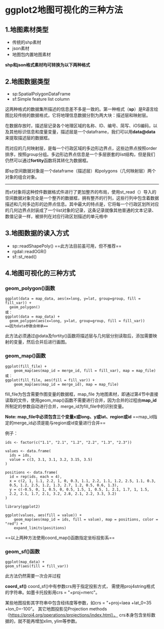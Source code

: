 # ggplot2地图可视化的三种方法

## 1.地图素材类型

- 传统的shp素材
- json素材
- 地图包内置地图素材

**shp和json格式素材均可转换为以下两种格式**

## 2.地图数据类型

+ sp:SpatialPolygonDataFrame
+ sf:Simple feature list column

这两种格式的数据集所描述的信息差不多是一致的。第一种格式（**sp**）是R语言绘图比较传统的数据格式，它将地理信息数据分割为两大块：描述层和映射层。

在数据存放时，描述层记录各个地理区域的名称、ID、编号、简写、iOS编码，以及其他标识信息和度量变量，描述层是一个dataframe，我们可以用**data@data**来提取描述层的数据框。

而对应的几何映射层，是每一个行政区域的多边形边界点，这些边界点按照order排序，按照group分组。多边形边界点信息是一个多层嵌套的list结构，但是我们仍然可以通过**fortity**函数将其转化为数据框。

即sp空间数据对象是一个dataframe（描述层）和polygons（几何映射层）两个对象的组合对象。

---------------------------
而sf对象将这种控件数据格式件进行了更加整齐的布局，使用st_read（）导入的空间数据对象完全是一个整齐的数据框，拥有整齐的行列，这些行列中包含着数据描述和几何多边形的边界点信息。其中最大的特点是，它将每一个行政区划所对应的几何边界点封装成了一个list对象的记录，这条记录就像其他普通的文本记录、数值记录一样，被排列在对应行政区划描述的单元格中

## 3.地图数据的读入方式

+ sp::readShapePoly()  ==此方法目前虽可用，但不推荐==
+ rgdal::readOGR()
+ sf::st_read() 

## 4.地图可视化的三种方式

### geom_polygon()函数

	ggplot(data = map_data, aes(x=long, y=lat, group=group, fill = fill_var)) +
	  geom_polygon()
	或：
	ggplot(data = map_data) +
	  geom_polygon(aes(x=long, y=lat, group=group, fill = fill_var))
	==因为data参数会继承==

此方法必须通过@data及fortity()函数将描述层与几何层分别读取后，添加需要映射的变量，然后合并后进行画图。


### geom_map()函数

	ggplot(fill_file) + 
		geom_map(aes(map_id = merge_id, fill = fill_var), map = map_file)
	或：
	ggplot(fill_file, aes(fill = fill_var)) + 
		geom_map(aes(map_id = merge_id), map = map_file)	

fill_file为包含需要作图变量的数据框，map_file 为地图素材，即通过第4节中直接读取的文件，使用geom_map()函数不需要进行合并，因为合并的过程由**map_id**所制定的参数自动进行合并，merge_id为fill_file中的识别变量。

**Note:  map_file中必须包含三个变量x或long、y或lat、region或id**
==map_id指定的merge_id必须是能与region或id变量进行合并==

例子：

	ids <- factor(c("1.1", "2.1", "1.2", "2.2", "1.3", "2.3"))
	
	values <- data.frame(
	  ids = ids,
	  value = c(3, 3.1, 3.1, 3.2, 3.15, 3.5)
	)
	
	positions <- data.frame(
	  id = rep(ids, each = 4),
	  x = c(2, 1, 1.1, 2.2, 1, 0, 0.3, 1.1, 2.2, 1.1, 1.2, 2.5, 1.1, 0.3,
	  0.5, 1.2, 2.5, 1.2, 1.3, 2.7, 1.2, 0.5, 0.6, 1.3),
	  y = c(-0.5, 0, 1, 0.5, 0, 0.5, 1.5, 1, 0.5, 1, 2.1, 1.7, 1, 1.5,
	  2.2, 2.1, 1.7, 2.1, 3.2, 2.8, 2.1, 2.2, 3.3, 3.2)
	)
	
	library(ggplot2)
	
	ggplot(values, aes(fill = value)) + 
		geom_map(aes(map_id = ids, fill = value), map = positions, color = "red") +
		expand_limits(positions)

==以上两种方法使用coord_map()函数指定坐标投影系==

### geom_sf()函数

	ggplot(map_data) +
	geom_sf(aes(fill = fill_var))

此方法仍然需要一次合并过程

**coord_sf()**
coord_sf()中有参数crs用于指定投影方式，
需使用proj4string格式的字符串。如墨卡托投影用crs = "+proj=merc"。

某些地图投影其字符串中包含经纬度等参数，如crs = "+proj=laea +lat_0=35 +lon_0=-100"。
其它地图投影见Projection methods（https://proj4.org/operations/projections/index.html）。
crs本身包含坐标数据的，就不能再增加xlim, ylim等参数。